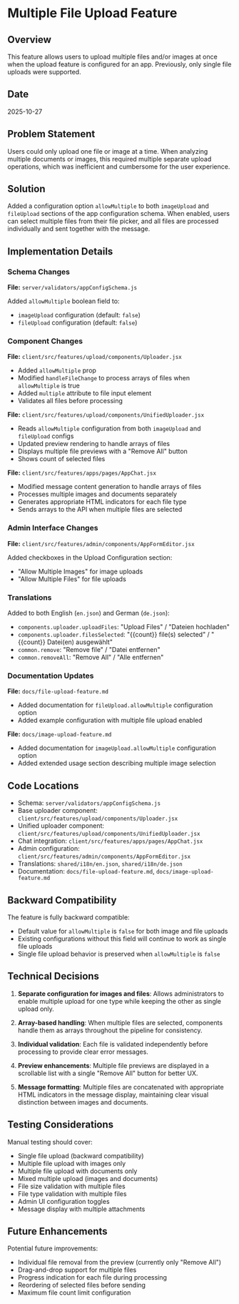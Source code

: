 # Multiple File Upload Feature

## Overview

This feature allows users to upload multiple files and/or images at once when the upload feature is configured for an app. Previously, only single file uploads were supported.

## Date

2025-10-27

## Problem Statement

Users could only upload one file or image at a time. When analyzing multiple documents or images, this required multiple separate upload operations, which was inefficient and cumbersome for the user experience.

## Solution

Added a configuration option `allowMultiple` to both `imageUpload` and `fileUpload` sections of the app configuration schema. When enabled, users can select multiple files from their file picker, and all files are processed individually and sent together with the message.

## Implementation Details

### Schema Changes

**File:** `server/validators/appConfigSchema.js`

Added `allowMultiple` boolean field to:
- `imageUpload` configuration (default: `false`)
- `fileUpload` configuration (default: `false`)

### Component Changes

**File:** `client/src/features/upload/components/Uploader.jsx`
- Added `allowMultiple` prop
- Modified `handleFileChange` to process arrays of files when `allowMultiple` is true
- Added `multiple` attribute to file input element
- Validates all files before processing

**File:** `client/src/features/upload/components/UnifiedUploader.jsx`
- Reads `allowMultiple` configuration from both `imageUpload` and `fileUpload` configs
- Updated preview rendering to handle arrays of files
- Displays multiple file previews with a "Remove All" button
- Shows count of selected files

**File:** `client/src/features/apps/pages/AppChat.jsx`
- Modified message content generation to handle arrays of files
- Processes multiple images and documents separately
- Generates appropriate HTML indicators for each file type
- Sends arrays to the API when multiple files are selected

### Admin Interface Changes

**File:** `client/src/features/admin/components/AppFormEditor.jsx`

Added checkboxes in the Upload Configuration section:
- "Allow Multiple Images" for image uploads
- "Allow Multiple Files" for file uploads

### Translations

Added to both English (`en.json`) and German (`de.json`):
- `components.uploader.uploadFiles`: "Upload Files" / "Dateien hochladen"
- `components.uploader.filesSelected`: "{{count}} file(s) selected" / "{{count}} Datei(en) ausgewählt"
- `common.remove`: "Remove file" / "Datei entfernen"
- `common.removeAll`: "Remove All" / "Alle entfernen"

### Documentation Updates

**File:** `docs/file-upload-feature.md`
- Added documentation for `fileUpload.allowMultiple` configuration option
- Added example configuration with multiple file upload enabled

**File:** `docs/image-upload-feature.md`
- Added documentation for `imageUpload.allowMultiple` configuration option
- Added extended usage section describing multiple image selection

## Code Locations

- Schema: `server/validators/appConfigSchema.js`
- Base uploader component: `client/src/features/upload/components/Uploader.jsx`
- Unified uploader component: `client/src/features/upload/components/UnifiedUploader.jsx`
- Chat integration: `client/src/features/apps/pages/AppChat.jsx`
- Admin configuration: `client/src/features/admin/components/AppFormEditor.jsx`
- Translations: `shared/i18n/en.json`, `shared/i18n/de.json`
- Documentation: `docs/file-upload-feature.md`, `docs/image-upload-feature.md`

## Backward Compatibility

The feature is fully backward compatible:
- Default value for `allowMultiple` is `false` for both image and file uploads
- Existing configurations without this field will continue to work as single file uploads
- Single file upload behavior is preserved when `allowMultiple` is `false`

## Technical Decisions

1. **Separate configuration for images and files**: Allows administrators to enable multiple upload for one type while keeping the other as single upload only.

2. **Array-based handling**: When multiple files are selected, components handle them as arrays throughout the pipeline for consistency.

3. **Individual validation**: Each file is validated independently before processing to provide clear error messages.

4. **Preview enhancements**: Multiple file previews are displayed in a scrollable list with a single "Remove All" button for better UX.

5. **Message formatting**: Multiple files are concatenated with appropriate HTML indicators in the message display, maintaining clear visual distinction between images and documents.

## Testing Considerations

Manual testing should cover:
- Single file upload (backward compatibility)
- Multiple file upload with images only
- Multiple file upload with documents only
- Mixed multiple upload (images and documents)
- File size validation with multiple files
- File type validation with multiple files
- Admin UI configuration toggles
- Message display with multiple attachments

## Future Enhancements

Potential future improvements:
- Individual file removal from the preview (currently only "Remove All")
- Drag-and-drop support for multiple files
- Progress indication for each file during processing
- Reordering of selected files before sending
- Maximum file count limit configuration
